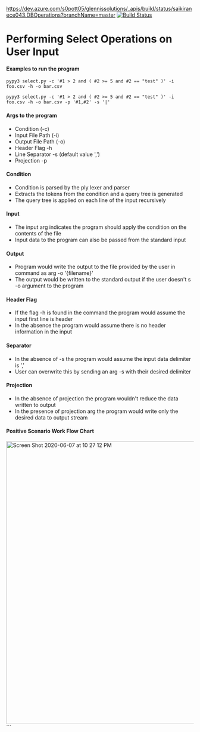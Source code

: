 https://dev.azure.com/s0pott05/glennissolutions/_apis/build/status/saikiranece043.DBOperations?branchName=master
[![Build Status](https://dev.azure.com/s0pott05/glennissolutions/_apis/build/status/saikiranece043.DBOperations?branchName=master)](https://dev.azure.com/s0pott05/glennissolutions/_build/latest?definitionId=4&branchName=master)

# Performing Select Operations on User Input

#### Examples to run the program

`pypy3 select.py -c '#1 > 2 and ( #2 >= 5 and #2 == "test" )' -i foo.csv -h -o bar.csv`

`pypy3 select.py -c '#1 > 2 and ( #2 >= 5 and #2 == "test" )' -i foo.csv -h -o bar.csv -p '#1,#2' -s '|'`

#### Args to the program
   * Condition (-c)
   * Input File Path (-i)
   * Output File Path (-o)
   * Header Flag -h 
   * Line Separator -s (default value ',')
   * Projection -p

#### Condition 
   * Condition is parsed by the ply lexer and parser
   * Extracts the tokens from the condition and a query tree is generated
   * The query tree is applied on each line of the input recursively

#### Input 
   * The input arg indicates the program should apply the condition on the contents of the file
   * Input data to the program can also be passed from the standard input

#### Output
   * Program would write the output to the file provided by the user in command as arg -o '{filename}'
   * The output would be written to the standard output if the user doesn't s -o argument to the program

#### Header Flag
   * If the flag -h is found in the command the program would assume the input first line is header
   * In the absence the program would assume there is no header information in the input

#### Separator
   * In the absence of -s the program would assume the input data delimiter is ','
   * User can overwrite this by sending an arg -s with their desired delimiter

#### Projection
   * In the absence of projection the program wouldn't reduce the data written to output
   * In the presence of projection arg the program would write only the desired data to output stream

#### Positive Scenario Work Flow Chart

<img width="757" alt="Screen Shot 2020-06-07 at 10 27 12 PM" src="https://user-images.githubusercontent.com/12020642/83987591-c6e8c000-a90e-11ea-96cd-25131a5c45a3.png">
```
